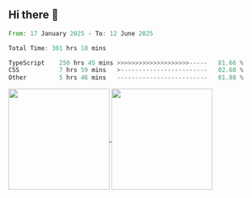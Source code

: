 ## Hi there 👋
<!--START_SECTION:waka-->

```rust
From: 17 January 2025 - To: 12 June 2025

Total Time: 301 hrs 18 mins

TypeScript    250 hrs 45 mins >>>>>>>>>>>>>>>>>>>>-----   81.66 %
CSS           7 hrs 59 mins   >------------------------   02.60 %
Other         5 hrs 46 mins   -------------------------   01.88 %
```

<!--END_SECTION:waka-->

<a href="https://github.com/anuraghazra/github-readme-stats">
  <img height=200 align="center" src="https://github-readme-stats.vercel.app/api/top-langs/?username=paulgeorge35&layout=donut&langs_count=5&theme=transparent" />
</a>
<a href="https://github.com/anuraghazra/convoychat">
  <img height=200 align="center" src="https://github-readme-stats.vercel.app/api?username=paulgeorge35&show_icons=true&show=prs_merged&theme=transparent&rank_icon=github" />
</a>
